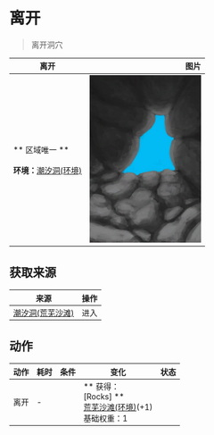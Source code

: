 # 离开  
> 离开洞穴  
  
  离开  |   图片   
 ----  |  ----:   
 ** 区域唯一 **<br><br>**环境：**[潮汐洞(环境)](Env_CaveTidal.md)  |  <img decoding="async" src="Sprite/CaveExit.png" href="a.md" style="max-width:300px;max-height:300px;">   
  
## 获取来源  
来源  |  操作  
----  |  ----  
[潮汐洞(荒芜沙滩)](CaveTidalEntrance.md)  |  进入  
## 动作  
动作  |  耗时  |  条件  |  变化  |  状态  
----  |  ----  |  ----  |  ----  |  ----  
离开<br>  |  -  |    |  ** 获得： **<br>** [Rocks] **<br>  [荒芜沙滩(环境)](Env_DesolateBeach.md)(+1)<br>基础权重：1  |    


<script>document.title="离开 - 卡牌生存百科 Card Survival Wiki";</script>
